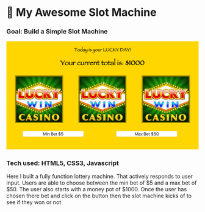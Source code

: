 # 🎰 My Awesome Slot Machine

### Goal: Build a Simple Slot Machine

![alt text](screencapture-file-Users-resilientcoders7-Documents-RC-2019-C-personalSite-lattes-template-projects-slotMachine-index-html-2019-10-10-17_04_16.png)

### Tech used: HTML5, CSS3, Javascript
Here I built a fully function lottery machine. That actively responds to user input.  Users are able to choose between the min bet of $5 and a max bet of $50.  The user also starts with a money pot of $1000.  Once the user has chosen there bet and click on the button then the slot machine kicks of to see if they won or not




